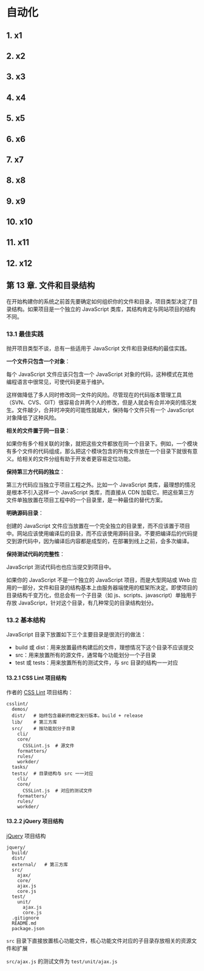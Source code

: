 # 自动化

## 1. x1

## 2. x2

## 3. x3

## 4. x4

## 5. x5

## 6. x6

## 7. x7

## 8. x8

## 9. x9

## 10. x10

## 11. x11

## 12. x12

## 第 13 章. 文件和目录结构

在开始构建你的系统之前首先要确定如何组织你的文件和目录，项目类型决定了目录结构。如果项目是一个独立的 JavaScript 类库，其结构肯定与网站项目的结构不同。

### 13.1 最佳实践

抛开项目类型不谈，总有一些适用于 JavaScript 文件和目录结构的最佳实践。

**一个文件只包含一个对象**：

每个 JavaScript 文件应该只包含一个 JavaScript 对象的代码，这种模式在其他编程语言中很常见，可使代码更易于维护。

这样做降低了多人同时修改同一文件的风险。尽管现在的代码版本管理工具（SVN、CVS、GIT）很容易合并两个人的修改，但是人就会有合并冲突的情况发生。文件越少，合并时冲突的可能性就越大，保持每个文件只有一个 JavaScript 对象降低了这种风险。

**相关的文件置于同一目录**：

如果你有多个相关联的对象，就把这些文件都放在同一个目录下。例如，一个模块有多个文件的代码组成，那么把这个模块包含的所有文件放在一个目录下就很有意义。给相关的文件分组有助于开发者更容易定位功能。

**保持第三方代码的独立**：

第三方代码应当独立于项目工程之外。比如一个 JavaScript 类库，最理想的情况是根本不引入这样一个 JavaScript 类库，而直接从 CDN 加载它。把这些第三方文件单独放置在项目工程中的一个目录里，是一种最佳的替代方案。

**明确源码目录**：

创建的 JavaScript 文件应当放置在一个完全独立的目录里，而不应该置于项目中。网站应该使用编译后的目录，而不应该使用源码目录。不要把编译后的代码提交到源代码中，因为编译后内容都是成型的，在部署到线上之前，会多次编译。

**保持测试代码的完整性**：

JavaScript 测试代码也也应当提交到项目中。

如果你的 JavaScript 不是一个独立的 JavaScript 项目，而是大型网站或 Web 应用的一部分，文件和目录的结构基本上由服务器端使用的框架所决定。即使项目的目录结构千变万化，但总会有一个子目录（如 js、scripts、javascript）单独用于存放 JavaScript，针对这个目录，有几种常见的目录结构划分。

### 13.2 基本结构

JavaScript 目录下放置如下三个主要目录是很流行的做法：

* build 或 dist：用来放置最终构建后的文件，理想情况下这个目录不应该提交
* src：用来放置所有的源文件，通常每个功能划分一个子目录
* test 或 tests：用来放置所有的测试文件，与 src 目录的结构一一对应

#### 13.2.1 CSS Lint 项目结构

作者的 [CSS Lint](https://github.com/stubbornella/csslint) 项目结构：

```text
csslint/
  demos/
  dist/   # 始终包含最新的稳定发行版本。build + release
  lib/    # 第三方库
  src/    # 按功能划分子目录
    cli/
    core/
      CSSLint.js  # 源文件
    formatters/
    rules/
    workder/
  tasks/
  tests/  # 目录结构与 src 一一对应
    cli/
    core/
      CSSLint.js  # 对应的测试文件
    formatters/
    rules/
    workder/
```

#### 13.2.2 jQuery 项目结构

[jQuery](https://github.com/jquery/jquery) 项目结构

```text
jquery/
  build/
  dist/
  external/   # 第三方库
  src/
    ajax/
    core/
    ajax.js
    core.js
  test/
    unit/
      ajax.js
      core.js
  .gitignore
  README.md
  package.json
```

`src` 目录下直接放置核心功能文件，核心功能文件对应的子目录存放相关的资源文件和扩展

`src/ajax.js` 的测试文件为 `test/unit/ajax.js`